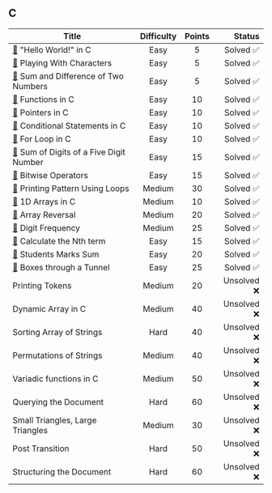 <br/><br/>

## C

| Title                                                                                             | Difficulty | Points |      Status |
| ------------------------------------------------------------------------------------------------- | :--------: | :----: | ----------: |
| [📂](./"Hello%20World!"%20in%20C.c) "Hello World!" in C                                           |    Easy    |   5    |   Solved ✅ |
| [📂](./Playing%20With%20Characters.c) Playing With Characters                                     |    Easy    |   5    |   Solved ✅ |
| [📂](./Sum%20and%20Difference%20of%20Two%20Numbers.c) Sum and Difference of Two Numbers           |    Easy    |   5    |   Solved ✅ |
| [📂](./Functions%20in%20C.c) Functions in C                                                       |    Easy    |   10   |   Solved ✅ |
| [📂](./Pointers%20in%20C.c) Pointers in C                                                         |    Easy    |   10   |   Solved ✅ |
| [📂](./Conditional%20Statements%20in%20C.c) Conditional Statements in C                           |    Easy    |   10   |   Solved ✅ |
| [📂](./For%20Loop%20in%20C.c) For Loop in C                                                       |    Easy    |   10   |   Solved ✅ |
| [📂](./Sum%20of%20Digits%20of%20a%20Five%20Digit%20Number.c) Sum of Digits of a Five Digit Number |    Easy    |   15   |   Solved ✅ |
| [📂](./Bitwise%20Operators.c) Bitwise Operators                                                   |    Easy    |   15   |   Solved ✅ |
| [📂](./Printing%20Pattern%20Using%20Loops.c) Printing Pattern Using Loops                         |   Medium   |   30   |   Solved ✅ |
| [📂](./1D%20Arrays%20in%20C.c) 1D Arrays in C                                                     |   Medium   |   10   |   Solved ✅ |
| [📂](./Array%20Reversal.c) Array Reversal                                                         |   Medium   |   20   |   Solved ✅ |
| [📂](./Digit%20Frequency.c) Digit Frequency                                                       |   Medium   |   25   |   Solved ✅ |
| [📂](./Calculate%20the%20Nth%20term.c) Calculate the Nth term                                     |    Easy    |   15   |   Solved ✅ |
| [📂](./Students%20Marks%20Sum.c) Students Marks Sum                                               |    Easy    |   20   |   Solved ✅ |
| [📂](./Boxes%20through%20a%20Tunnel.c) Boxes through a Tunnel                                     |    Easy    |   25   |   Solved ✅ |
| Printing Tokens                                                                                   |   Medium   |   20   | Unsolved ❌ |
| Dynamic Array in C                                                                                |   Medium   |   40   | Unsolved ❌ |
| Sorting Array of Strings                                                                          |    Hard    |   40   | Unsolved ❌ |
| Permutations of Strings                                                                           |   Medium   |   40   | Unsolved ❌ |
| Variadic functions in C                                                                           |   Medium   |   50   | Unsolved ❌ |
| Querying the Document                                                                             |    Hard    |   60   | Unsolved ❌ |
| Small Triangles, Large Triangles                                                                  |   Medium   |   30   | Unsolved ❌ |
| Post Transition                                                                                   |    Hard    |   50   | Unsolved ❌ |
| Structuring the Document                                                                          |    Hard    |   60   | Unsolved ❌ |
